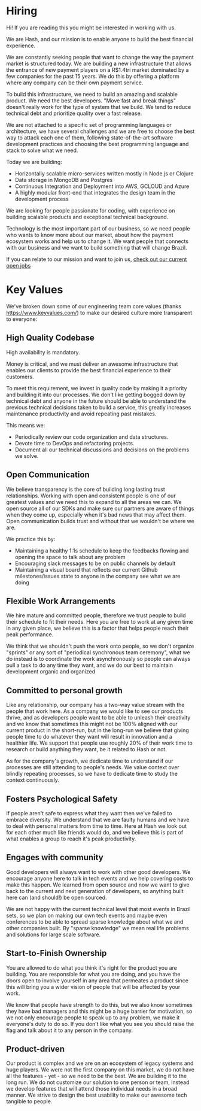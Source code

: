 # Hiring

Hi! If you are reading this you might be interested in working with us.

We are Hash, and our mission is to enable anyone to build the best financial experience.

We are constantly seeking people that want to change the way the payment market is structured today. We are building a new infrastructure that allows the entrance of new payment players on a R$1.4tri market dominated by a few companies for the past 15 years. We do this by offering a platform where any company can be their own payment service.

To build this infrastructure, we need to build an amazing and scalable product. We need the best developers. "Move fast and break things" doesn't really work for the type of system that we build. We tend to reduce technical debt and prioritize quality over a fast release.

We are not attached to a specific set of programming languages or architecture, we have several challenges and we are free to choose the best way to attack each one of them, following state-of-the-art software development practices and choosing the best programming language and stack to solve what we need.

Today we are building:

* Horizontally scalable micro-services written mostly in Node.js or Clojure
* Data storage in MongoDB and Postgres
* Continuous Integration and Deployment into AWS, GCLOUD and Azure
* A highly modular front-end that integrates the design team in the development process

We are looking for people passionate for coding, with experience on building scalable products and exceptional technical background.

Technology is the most important part of our business, so we need people who wants to know more about our market, about how the payment ecosystem works and help us to change it. We want people that connects with our business and we want to build something that will change Brazil.

If you can relate to our mission and want to join us, [check out our current open jobs](https://hashlab.workable.com/)

# Key Values

We've broken down some of our engineering team core values (thanks https://www.keyvalues.com/) to make our desired culture more transparent to everyone:

## High Quality Codebase

High availability is mandatory.

Money is critical, and we must deliver an awesome infrastructure that enables our clients to provide the best financial experience to their customers.

To meet this requirement, we invest in quality code by making it a priority and building it into our processes. We don't like getting bogged down by technical debt and anyone in the future should be able to understand the previous technical decisions taken to build a service, this greatly increases maintenance productivity and avoid repeating past mistakes.

This means we:

  - Periodically review our code organization and data structures.
  - Devote time to DevOps and refactoring projects. 
  - Document all our technical discussions and decisions on the problems we solve. 

## Open Communication

We believe transparency is the core of building long lasting trust relationships. Working with open and consistent people is one of our greatest values and we need this to expand to all the areas we can. We open source all of our SDKs and make sure our partners are aware of things when they come up, especially when it's bad news that may affect them. Open communication builds trust and without that we wouldn't be where we are.

We practice this by:

- Maintaining a healthy 1:1s schedule to keep the feedbacks flowing and opening the space to talk about any problem
- Encouraging slack messages to be on public channels by default
- Maintaining a visual board that reflects our current Github milestones/issues state to anyone in the company see what we are doing

## Flexible Work Arrangements

We hire mature and committed people, therefore we trust people to build their schedule to fit their needs. Here you are free to work at any given time in any given place, we believe this is a factor that helps people reach their peak performance.

We think that we shouldn't push the work onto people, so we don't organize "sprints" or any sort of "periodical synchronous team ceremony", what we do instead is to coordinate the work asynchronously so people can always pull a task to do any time they want, and we do our best to maintain development organic and organized

## Committed to personal growth

Like any relationship, our company has a two-way value stream with the people that work here. As a company we would like to see our products thrive, and as developers people want to be able to unleash their creativity and we know that sometimes this might not be 100% aligned with our current product in the short-run, but in the long-run we believe that giving people time to do whatever they want will result in innovation and a healthier life. We support that people use roughly 20% of their work time to research or build anything they want, be it related to Hash or not.

As for the company's growth, we dedicate time to understand if our processes are still attending to people's needs. We value context over blindly repeating processes, so we have to dedicate time to study the context continuously.
 
## Fosters Psychological Safety

If people aren't safe to express what they want then we've failed to embrace diversity. We understand that we are faulty humans and we have to deal with personal matters from time to time. Here at Hash we look out for each other much like friends would do, and we believe this is part of what enables a group to reach it's peak productivity.

## Engages with community

Good developers will always want to work with other good developers. We encourage anyone here to talk in tech events and we help covering costs to make this happen. We learned from open source and now we want to give back to the current and next generation of developers, so anything built here can (and should!) be open sourced.

We are not happy with the current technical level that most events in Brazil sets, so we plan on making our own tech events and maybe even conferences to be able to spread sparse knowledge about what we and other companies built. By "sparse knowledge" we mean real life problems and solutions for large scale software.

## Start-to-Finish Ownership

You are allowed to do what you think it's right for the product you are building. You are responsible for what you are doing, and you have the doors open to involve yourself in any area that permeates a product since this will bring you a wider vision of people that will be affected by your work.

We know that people have strength to do this, but we also know sometimes they have bad managers and this might be a huge barrier for motivation, so we not only encourage people to speak up to any problem, we make it everyone's duty to do so. If you don’t like what you see you should raise the flag and talk about it to any person in the company.

## Product-driven

Our product is complex and we are on an ecosystem of legacy systems and huge players. We were not the first company on this market, we do not have all the features - yet - so we need to be the best. We are building it to the long run. We do not customize our solution to one person or team, instead we develop features that will attend those individual needs in a broad manner. We strive to design the best usability to make our awesome tech tangible to people.

